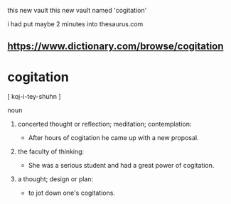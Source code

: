 this new vault
this new vault named 'cogitation'

i had put maybe 2 minutes into thesaurus.com




## https://www.dictionary.com/browse/cogitation

# cogitation
[ koj-i-tey-shuhn ]

noun
1. concerted thought or reflection; meditation; contemplation:
	- After hours of cogitation he came up with a new proposal.

2. the faculty of thinking:
	- She was a serious student and had a great power of cogitation.

3. a thought; design or plan:
	- to jot down one's cogitations.



